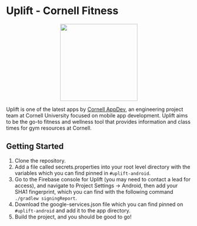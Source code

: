 # Uplift - Cornell Fitness

<p align="center"><img src=https://raw.githubusercontent.com/cuappdev/uplift-ios/master/Uplift/Assets.xcassets/AppIcon.appiconset/ItunesArtwork%402x.png width=210 /></p>

Uplift is one of the latest apps by [Cornell AppDev](http://cornellappdev.com), an engineering project team at Cornell University focused on mobile app development. Uplift aims to be the go-to fitness and wellness tool that provides information and class times for gym resources at Cornell.

## Getting Started
1. Clone the repository.
2. Add a file called secrets.properties into your root level directory with the variables which you can find pinned in `#uplift-android`.
3. Go to the Firebase console for Uplift (you may need to contact a lead for access), and navigate to Project Settings -> Android, then add your SHA1 fingerprint, which you can find with the following command `./gradlew signingReport`.
4. Download the google-services.json file which you can find pinned on `#uplift-android` and add it to the app directory.
5. Build the project, and you should be good to go!
